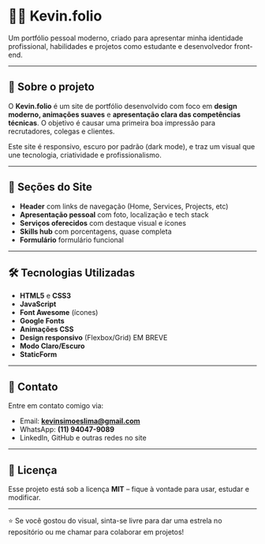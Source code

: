# 👨‍💻 Kevin.folio

Um portfólio pessoal moderno, criado para apresentar minha identidade profissional, habilidades e projetos como estudante e desenvolvedor front-end.

---

## 🚀 Sobre o projeto

O **Kevin.folio** é um site de portfólio desenvolvido com foco em **design moderno, animações suaves** e **apresentação clara das competências técnicas**. O objetivo é causar uma primeira boa impressão para recrutadores, colegas e clientes.

Este site é responsivo, escuro por padrão (dark mode), e traz um visual que une tecnologia, criatividade e profissionalismo.

---

## 🧩 Seções do Site

- **Header** com links de navegação (Home, Services, Projects, etc)
- **Apresentação pessoal** com foto, localização e tech stack
- **Serviços oferecidos** com destaque visual e ícones
- **Skills hub** com porcentagens, quase completa
- **Formulário** formulário funcional

---

## 🛠️ Tecnologias Utilizadas

- **HTML5** e **CSS3**
- **JavaScript**
- **Font Awesome** (ícones)
- **Google Fonts**
- **Animações CSS**
- **Design responsivo** (Flexbox/Grid) EM BREVE
- **Modo Claro/Escuro**
- **StaticForm**

---

## 📩 Contato

Entre em contato comigo via:

- Email: **kevinsimoeslima@gmail.com**
- WhatsApp: **(11) 94047-9089**
- LinkedIn, GitHub e outras redes no site

---

## 📌 Licença

Esse projeto está sob a licença **MIT** – fique à vontade para usar, estudar e modificar.

---

⭐ Se você gostou do visual, sinta-se livre para dar uma estrela no repositório ou me chamar para colaborar em projetos!
